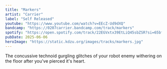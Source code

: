 ```yaml
---
title: "Markers"
artist: "Carrier"
label: "Self Released"
youtube: "https://www.youtube.com/watch?v=EEcZ-Ud9dXQ"
bandcamp: "https://0207carrier.bandcamp.com/track/markers"
spotify: "https://open.spotify.com/track/22EGVxtx39EtLiQ45sbZSR?si=65bfaa6396bd4e29"
pubDate: 2025-06-06
heroImage: "https://static.kdzu.org/images/tracks/markers.jpg"
--- 
```

The concussive technoid gurgling glitches of your robot enemy withering on the floor after you've pierced it's heart.
